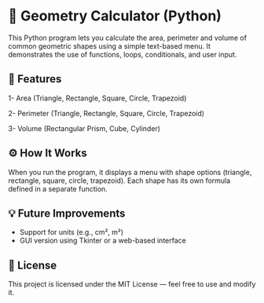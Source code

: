 # 📐 Geometry Calculator (Python)

This Python program lets you calculate the area, perimeter and volume of common geometric shapes using a simple text-based menu. It demonstrates the use of functions, loops, conditionals, and user input.

## 🔹 Features

1- Area (Triangle, Rectangle, Square, Circle, Trapezoid)

2- Perimeter (Triangle, Rectangle, Square, Circle, Trapezoid)

3- Volume (Rectangular Prism, Cube, Cylinder)


## ⚙️ How It Works

When you run the program, it displays a menu with shape options (triangle, rectangle, square, circle, trapezoid).
Each shape has its own formula defined in a separate function.


## 💡 Future Improvements

- Support for units (e.g., cm², m²)
- GUI version using Tkinter or a web-based interface


## 📄 License

This project is licensed under the MIT License — feel free to use and modify it.